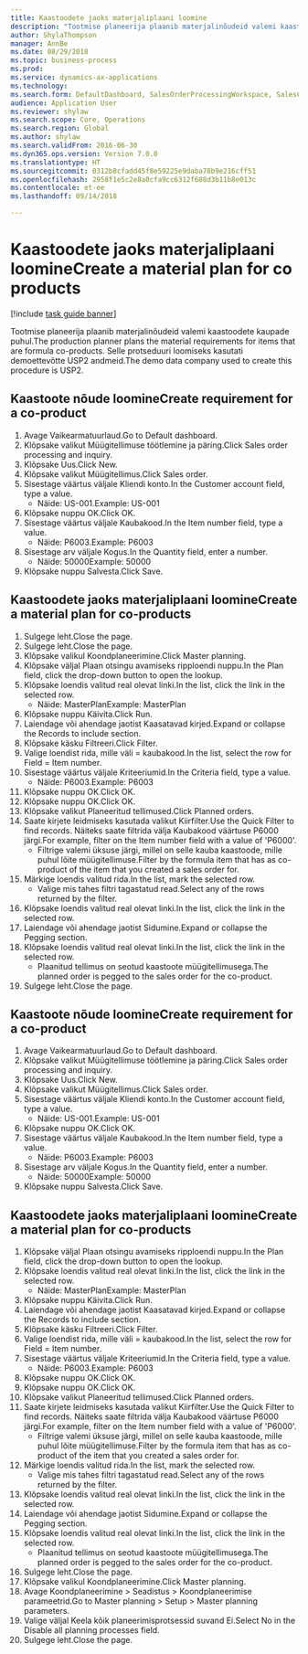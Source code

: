 ```yaml
--- 
title: Kaastoodete jaoks materjaliplaani loomine
description: "Tootmise planeerija plaanib materjalinõudeid valemi kaastoodete kaupade puhul."
author: ShylaThompson
manager: AnnBe
ms.date: 08/29/2018
ms.topic: business-process
ms.prod: 
ms.service: dynamics-ax-applications
ms.technology: 
ms.search.form: DefaultDashboard, SalesOrderProcessingWorkspace, SalesCreateOrder, SalesTable, ReqCreatePlanWorkspace, ReqTransPlanCard, SysQueryForm, ReqTransPo
audience: Application User
ms.reviewer: shylaw
ms.search.scope: Core, Operations
ms.search.region: Global
ms.author: shylaw
ms.search.validFrom: 2016-06-30
ms.dyn365.ops.version: Version 7.0.0
ms.translationtype: HT
ms.sourcegitcommit: 0312b8cfadd45f8e59225e9daba78b9e216cff51
ms.openlocfilehash: 2958f1e5c2e8a0cfa9cc6312f688d3b11b8e013c
ms.contentlocale: et-ee
ms.lasthandoff: 09/14/2018

---
```

# <a name="create-a-material-plan-for-co-products"></a><span data-ttu-id="f5fed-103">Kaastoodete jaoks materjaliplaani loomine</span><span class="sxs-lookup"><span data-stu-id="f5fed-103">Create a material plan for co products</span></span>

[!include [task guide banner](../../includes/task-guide-banner.md)]

<span data-ttu-id="f5fed-104">Tootmise planeerija plaanib materjalinõudeid valemi kaastoodete kaupade puhul.</span><span class="sxs-lookup"><span data-stu-id="f5fed-104">The production planner plans the material requirements for items that are formula co-products.</span></span> <span data-ttu-id="f5fed-105">Selle protseduuri loomiseks kasutati demoettevõtte USP2 andmeid.</span><span class="sxs-lookup"><span data-stu-id="f5fed-105">The demo data company used to create this procedure is USP2.</span></span>


## <a name="create-requirement-for-a-co-product"></a><span data-ttu-id="f5fed-106">Kaastoote nõude loomine</span><span class="sxs-lookup"><span data-stu-id="f5fed-106">Create requirement for a co-product</span></span>
1. <span data-ttu-id="f5fed-107">Avage Vaikearmatuurlaud.</span><span class="sxs-lookup"><span data-stu-id="f5fed-107">Go to Default dashboard.</span></span>
2. <span data-ttu-id="f5fed-108">Klõpsake valikut Müügitellimuse töötlemine ja päring.</span><span class="sxs-lookup"><span data-stu-id="f5fed-108">Click Sales order processing and inquiry.</span></span>
3. <span data-ttu-id="f5fed-109">Klõpsake Uus.</span><span class="sxs-lookup"><span data-stu-id="f5fed-109">Click New.</span></span>
4. <span data-ttu-id="f5fed-110">Klõpsake valikut Müügitellimus.</span><span class="sxs-lookup"><span data-stu-id="f5fed-110">Click Sales order.</span></span>
5. <span data-ttu-id="f5fed-111">Sisestage väärtus väljale Kliendi konto.</span><span class="sxs-lookup"><span data-stu-id="f5fed-111">In the Customer account field, type a value.</span></span>
    * <span data-ttu-id="f5fed-112">Näide: US-001.</span><span class="sxs-lookup"><span data-stu-id="f5fed-112">Example: US-001</span></span>  
6. <span data-ttu-id="f5fed-113">Klõpsake nuppu OK.</span><span class="sxs-lookup"><span data-stu-id="f5fed-113">Click OK.</span></span>
7. <span data-ttu-id="f5fed-114">Sisestage väärtus väljale Kaubakood.</span><span class="sxs-lookup"><span data-stu-id="f5fed-114">In the Item number field, type a value.</span></span>
    * <span data-ttu-id="f5fed-115">Näide: P6003.</span><span class="sxs-lookup"><span data-stu-id="f5fed-115">Example: P6003</span></span>  
8. <span data-ttu-id="f5fed-116">Sisestage arv väljale Kogus.</span><span class="sxs-lookup"><span data-stu-id="f5fed-116">In the Quantity field, enter a number.</span></span>
    * <span data-ttu-id="f5fed-117">Näide: 50000</span><span class="sxs-lookup"><span data-stu-id="f5fed-117">Example: 50000</span></span>  
9. <span data-ttu-id="f5fed-118">Klõpsake nuppu Salvesta.</span><span class="sxs-lookup"><span data-stu-id="f5fed-118">Click Save.</span></span>

## <a name="create-a-material-plan-for-co-products"></a><span data-ttu-id="f5fed-119">Kaastoodete jaoks materjaliplaani loomine</span><span class="sxs-lookup"><span data-stu-id="f5fed-119">Create a material plan for co-products</span></span>
1. <span data-ttu-id="f5fed-120">Sulgege leht.</span><span class="sxs-lookup"><span data-stu-id="f5fed-120">Close the page.</span></span>
2. <span data-ttu-id="f5fed-121">Sulgege leht.</span><span class="sxs-lookup"><span data-stu-id="f5fed-121">Close the page.</span></span>
3. <span data-ttu-id="f5fed-122">Klõpsake valikul Koondplaneerimine.</span><span class="sxs-lookup"><span data-stu-id="f5fed-122">Click Master planning.</span></span>
4. <span data-ttu-id="f5fed-123">Klõpsake väljal Plaan otsingu avamiseks ripploendi nuppu.</span><span class="sxs-lookup"><span data-stu-id="f5fed-123">In the Plan field, click the drop-down button to open the lookup.</span></span>
5. <span data-ttu-id="f5fed-124">Klõpsake loendis valitud real olevat linki.</span><span class="sxs-lookup"><span data-stu-id="f5fed-124">In the list, click the link in the selected row.</span></span>
    * <span data-ttu-id="f5fed-125">Näide: MasterPlan</span><span class="sxs-lookup"><span data-stu-id="f5fed-125">Example: MasterPlan</span></span>  
6. <span data-ttu-id="f5fed-126">Klõpsake nuppu Käivita.</span><span class="sxs-lookup"><span data-stu-id="f5fed-126">Click Run.</span></span>
7. <span data-ttu-id="f5fed-127">Laiendage või ahendage jaotist Kaasatavad kirjed.</span><span class="sxs-lookup"><span data-stu-id="f5fed-127">Expand or collapse the Records to include section.</span></span>
8. <span data-ttu-id="f5fed-128">Klõpsake käsku Filtreeri.</span><span class="sxs-lookup"><span data-stu-id="f5fed-128">Click Filter.</span></span>
9. <span data-ttu-id="f5fed-129">Valige loendist rida, mille väli = kaubakood.</span><span class="sxs-lookup"><span data-stu-id="f5fed-129">In the list, select the row for Field = Item number.</span></span>
10. <span data-ttu-id="f5fed-130">Sisestage väärtus väljale Kriteeriumid.</span><span class="sxs-lookup"><span data-stu-id="f5fed-130">In the Criteria field, type a value.</span></span>
    * <span data-ttu-id="f5fed-131">Näide: P6003.</span><span class="sxs-lookup"><span data-stu-id="f5fed-131">Example: P6003</span></span>  
11. <span data-ttu-id="f5fed-132">Klõpsake nuppu OK.</span><span class="sxs-lookup"><span data-stu-id="f5fed-132">Click OK.</span></span>
12. <span data-ttu-id="f5fed-133">Klõpsake nuppu OK.</span><span class="sxs-lookup"><span data-stu-id="f5fed-133">Click OK.</span></span>
13. <span data-ttu-id="f5fed-134">Klõpsake valikut Planeeritud tellimused.</span><span class="sxs-lookup"><span data-stu-id="f5fed-134">Click Planned orders.</span></span>
14. <span data-ttu-id="f5fed-135">Saate kirjete leidmiseks kasutada valikut Kiirfilter.</span><span class="sxs-lookup"><span data-stu-id="f5fed-135">Use the Quick Filter to find records.</span></span> <span data-ttu-id="f5fed-136">Näiteks saate filtrida välja Kaubakood väärtuse P6000 järgi.</span><span class="sxs-lookup"><span data-stu-id="f5fed-136">For example, filter on the Item number field with a value of 'P6000'.</span></span>
    * <span data-ttu-id="f5fed-137">Filtrige valemi üksuse järgi, millel on selle kauba kaastoode, mille puhul lõite müügitellimuse.</span><span class="sxs-lookup"><span data-stu-id="f5fed-137">Filter by the formula item that has as co-product of the item that you created a sales order for.</span></span>  
15. <span data-ttu-id="f5fed-138">Märkige loendis valitud rida.</span><span class="sxs-lookup"><span data-stu-id="f5fed-138">In the list, mark the selected row.</span></span>
    * <span data-ttu-id="f5fed-139">Valige mis tahes filtri tagastatud read.</span><span class="sxs-lookup"><span data-stu-id="f5fed-139">Select any of the rows returned by the filter.</span></span>  
16. <span data-ttu-id="f5fed-140">Klõpsake loendis valitud real olevat linki.</span><span class="sxs-lookup"><span data-stu-id="f5fed-140">In the list, click the link in the selected row.</span></span>
17. <span data-ttu-id="f5fed-141">Laiendage või ahendage jaotist Sidumine.</span><span class="sxs-lookup"><span data-stu-id="f5fed-141">Expand or collapse the Pegging section.</span></span>
18. <span data-ttu-id="f5fed-142">Klõpsake loendis valitud real olevat linki.</span><span class="sxs-lookup"><span data-stu-id="f5fed-142">In the list, click the link in the selected row.</span></span>
    * <span data-ttu-id="f5fed-143">Plaanitud tellimus on seotud kaastoote müügitellimusega.</span><span class="sxs-lookup"><span data-stu-id="f5fed-143">The planned order is pegged to the sales order for the co-product.</span></span>  
19. <span data-ttu-id="f5fed-144">Sulgege leht.</span><span class="sxs-lookup"><span data-stu-id="f5fed-144">Close the page.</span></span>

## <a name="create-requirement-for-a-co-product"></a><span data-ttu-id="f5fed-145">Kaastoote nõude loomine</span><span class="sxs-lookup"><span data-stu-id="f5fed-145">Create requirement for a co-product</span></span>
1. <span data-ttu-id="f5fed-146">Avage Vaikearmatuurlaud.</span><span class="sxs-lookup"><span data-stu-id="f5fed-146">Go to Default dashboard.</span></span>
2. <span data-ttu-id="f5fed-147">Klõpsake valikut Müügitellimuse töötlemine ja päring.</span><span class="sxs-lookup"><span data-stu-id="f5fed-147">Click Sales order processing and inquiry.</span></span>
3. <span data-ttu-id="f5fed-148">Klõpsake Uus.</span><span class="sxs-lookup"><span data-stu-id="f5fed-148">Click New.</span></span>
4. <span data-ttu-id="f5fed-149">Klõpsake valikut Müügitellimus.</span><span class="sxs-lookup"><span data-stu-id="f5fed-149">Click Sales order.</span></span>
5. <span data-ttu-id="f5fed-150">Sisestage väärtus väljale Kliendi konto.</span><span class="sxs-lookup"><span data-stu-id="f5fed-150">In the Customer account field, type a value.</span></span>
    * <span data-ttu-id="f5fed-151">Näide: US-001.</span><span class="sxs-lookup"><span data-stu-id="f5fed-151">Example: US-001</span></span>  
6. <span data-ttu-id="f5fed-152">Klõpsake nuppu OK.</span><span class="sxs-lookup"><span data-stu-id="f5fed-152">Click OK.</span></span>
7. <span data-ttu-id="f5fed-153">Sisestage väärtus väljale Kaubakood.</span><span class="sxs-lookup"><span data-stu-id="f5fed-153">In the Item number field, type a value.</span></span>
    * <span data-ttu-id="f5fed-154">Näide: P6003.</span><span class="sxs-lookup"><span data-stu-id="f5fed-154">Example: P6003</span></span>  
8. <span data-ttu-id="f5fed-155">Sisestage arv väljale Kogus.</span><span class="sxs-lookup"><span data-stu-id="f5fed-155">In the Quantity field, enter a number.</span></span>
    * <span data-ttu-id="f5fed-156">Näide: 50000</span><span class="sxs-lookup"><span data-stu-id="f5fed-156">Example: 50000</span></span>  
9. <span data-ttu-id="f5fed-157">Klõpsake nuppu Salvesta.</span><span class="sxs-lookup"><span data-stu-id="f5fed-157">Click Save.</span></span>

## <a name="create-a-material-plan-for-co-products"></a><span data-ttu-id="f5fed-158">Kaastoodete jaoks materjaliplaani loomine</span><span class="sxs-lookup"><span data-stu-id="f5fed-158">Create a material plan for co-products</span></span>
1. <span data-ttu-id="f5fed-159">Klõpsake väljal Plaan otsingu avamiseks ripploendi nuppu.</span><span class="sxs-lookup"><span data-stu-id="f5fed-159">In the Plan field, click the drop-down button to open the lookup.</span></span>
2. <span data-ttu-id="f5fed-160">Klõpsake loendis valitud real olevat linki.</span><span class="sxs-lookup"><span data-stu-id="f5fed-160">In the list, click the link in the selected row.</span></span>
    * <span data-ttu-id="f5fed-161">Näide: MasterPlan</span><span class="sxs-lookup"><span data-stu-id="f5fed-161">Example: MasterPlan</span></span>  
3. <span data-ttu-id="f5fed-162">Klõpsake nuppu Käivita.</span><span class="sxs-lookup"><span data-stu-id="f5fed-162">Click Run.</span></span>
4. <span data-ttu-id="f5fed-163">Laiendage või ahendage jaotist Kaasatavad kirjed.</span><span class="sxs-lookup"><span data-stu-id="f5fed-163">Expand or collapse the Records to include section.</span></span>
5. <span data-ttu-id="f5fed-164">Klõpsake käsku Filtreeri.</span><span class="sxs-lookup"><span data-stu-id="f5fed-164">Click Filter.</span></span>
6. <span data-ttu-id="f5fed-165">Valige loendist rida, mille väli = kaubakood.</span><span class="sxs-lookup"><span data-stu-id="f5fed-165">In the list, select the row for Field = Item number.</span></span>
7. <span data-ttu-id="f5fed-166">Sisestage väärtus väljale Kriteeriumid.</span><span class="sxs-lookup"><span data-stu-id="f5fed-166">In the Criteria field, type a value.</span></span>
    * <span data-ttu-id="f5fed-167">Näide: P6003.</span><span class="sxs-lookup"><span data-stu-id="f5fed-167">Example: P6003</span></span>  
8. <span data-ttu-id="f5fed-168">Klõpsake nuppu OK.</span><span class="sxs-lookup"><span data-stu-id="f5fed-168">Click OK.</span></span>
9. <span data-ttu-id="f5fed-169">Klõpsake nuppu OK.</span><span class="sxs-lookup"><span data-stu-id="f5fed-169">Click OK.</span></span>
10. <span data-ttu-id="f5fed-170">Klõpsake valikut Planeeritud tellimused.</span><span class="sxs-lookup"><span data-stu-id="f5fed-170">Click Planned orders.</span></span>
11. <span data-ttu-id="f5fed-171">Saate kirjete leidmiseks kasutada valikut Kiirfilter.</span><span class="sxs-lookup"><span data-stu-id="f5fed-171">Use the Quick Filter to find records.</span></span> <span data-ttu-id="f5fed-172">Näiteks saate filtrida välja Kaubakood väärtuse P6000 järgi.</span><span class="sxs-lookup"><span data-stu-id="f5fed-172">For example, filter on the Item number field with a value of 'P6000'.</span></span>
    * <span data-ttu-id="f5fed-173">Filtrige valemi üksuse järgi, millel on selle kauba kaastoode, mille puhul lõite müügitellimuse.</span><span class="sxs-lookup"><span data-stu-id="f5fed-173">Filter by the formula item that has as co-product of the item that you created a sales order for.</span></span>  
12. <span data-ttu-id="f5fed-174">Märkige loendis valitud rida.</span><span class="sxs-lookup"><span data-stu-id="f5fed-174">In the list, mark the selected row.</span></span>
    * <span data-ttu-id="f5fed-175">Valige mis tahes filtri tagastatud read.</span><span class="sxs-lookup"><span data-stu-id="f5fed-175">Select any of the rows returned by the filter.</span></span>  
13. <span data-ttu-id="f5fed-176">Klõpsake loendis valitud real olevat linki.</span><span class="sxs-lookup"><span data-stu-id="f5fed-176">In the list, click the link in the selected row.</span></span>
14. <span data-ttu-id="f5fed-177">Laiendage või ahendage jaotist Sidumine.</span><span class="sxs-lookup"><span data-stu-id="f5fed-177">Expand or collapse the Pegging section.</span></span>
15. <span data-ttu-id="f5fed-178">Klõpsake loendis valitud real olevat linki.</span><span class="sxs-lookup"><span data-stu-id="f5fed-178">In the list, click the link in the selected row.</span></span>
    * <span data-ttu-id="f5fed-179">Plaanitud tellimus on seotud kaastoote müügitellimusega.</span><span class="sxs-lookup"><span data-stu-id="f5fed-179">The planned order is pegged to the sales order for the co-product.</span></span>  
16. <span data-ttu-id="f5fed-180">Sulgege leht.</span><span class="sxs-lookup"><span data-stu-id="f5fed-180">Close the page.</span></span>
17. <span data-ttu-id="f5fed-181">Klõpsake valikul Koondplaneerimine.</span><span class="sxs-lookup"><span data-stu-id="f5fed-181">Click Master planning.</span></span>
18. <span data-ttu-id="f5fed-182">Avage Koondplaneerimine > Seadistus > Koondplaneerimise parameetrid.</span><span class="sxs-lookup"><span data-stu-id="f5fed-182">Go to Master planning > Setup > Master planning parameters.</span></span>
19. <span data-ttu-id="f5fed-183">Valige väljal Keela kõik planeerimisprotsessid suvand Ei.</span><span class="sxs-lookup"><span data-stu-id="f5fed-183">Select No in the Disable all planning processes field.</span></span>
20. <span data-ttu-id="f5fed-184">Sulgege leht.</span><span class="sxs-lookup"><span data-stu-id="f5fed-184">Close the page.</span></span>


